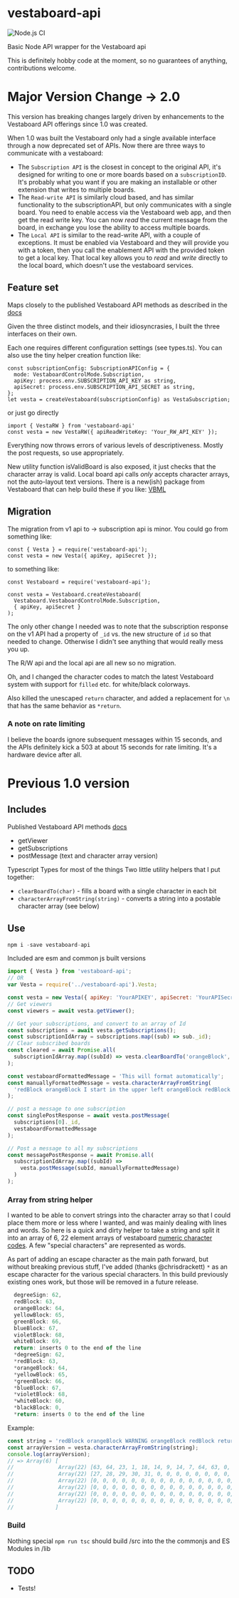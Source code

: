 # vestaboard-api

![Node.js CI](https://github.com/mark-thomas/vestaboard-api/workflows/Node.js%20CI/badge.svg?branch=main)

Basic Node API wrapper for the Vestaboard api

This is definitely hobby code at the moment, so no guarantees of anything,
contributions welcome.

# Major Version Change -> 2.0

This version has breaking changes largely driven by enhancements to the
Vestaboard API offerings since 1.0 was created.

When 1.0 was built the Vestaboard only had a single available interface through
a now deprecated set of APIs. Now there are three ways to communicate with a
vestaboard:

- The `Subscription API` is the closest in concept to the original API, it's
  designed for writing to one or more boards based on a `subscriptionID`. It's
  probably what you want if you are making an installable or other extension
  that writes to multiple boards.
- The `Read-write API` is similarly cloud based, and has similar functionality
  to the subscriptionAPI, but only communicates with a single board. You need to
  enable access via the Vestaboard web app, and then get the read write key. You
  can now _read_ the current message from the board, in exchange you lose the
  ability to access multiple boards.
- The `Local API` is similar to the read-write API, with a couple of exceptions.
  It must be enabled via Vestaboard and they will provide you with a token, then
  you call the enablement API with the provided token to get a local key. That
  local key allows you to _read_ and _write_ directly to the local board, which
  doesn't use the vestaboard services.

## Feature set

Maps closely to the published Vestaboard API methods as described in the
[docs](https://docs.vestaboard.com/docs/read-write-api/introduction)

Given the three distinct models, and their idiosyncrasies, I built the three
interfaces on their own.

Each one requires different configuration settings (see types.ts). You can also
use the tiny helper creation function like:

```
const subscriptionConfig: SubscriptionAPIConfig = {
  mode: VestaboardControlMode.Subscription,
  apiKey: process.env.SUBSCRIPTION_API_KEY as string,
  apiSecret: process.env.SUBSCRIPTION_API_SECRET as string,
};
let vesta = createVestaboard(subscriptionConfig) as VestaSubscription;
```

or just go directly

```
import { VestaRW } from 'vestaboard-api'
const vesta = new VestaRW({ apiReadWriteKey: 'Your_RW_API_KEY' });

```

Everything now throws errors of various levels of descriptiveness. Mostly the
post requests, so use appropriately.

New utility function isValidBoard is also exposed, it just checks that the
character array is valid. Local board api calls _only_ accepts character arrays,
not the auto-layout text versions. There is a new(ish) package from Vestaboard
that can help build these if you like:
[VBML](https://docs.vestaboard.com/docs/vbml/)

## Migration

The migration from v1 api to -> subscription api is minor.
You could go from something like:

```
const { Vesta } = require('vestaboard-api');
const vesta = new Vesta({ apiKey, apiSecret });

```

to something like:

```
const Vestaboard = require('vestaboard-api');

const vesta = Vestaboard.createVestaboard(
  Vestaboard.VestaboardControlMode.Subscription,
  { apiKey, apiSecret }
);
```

The only other change I needed was to note that the subscription response on the
v1 API had a property of `_id` vs. the new structure of `id` so that needed to
change. Otherwise I didn't see anything that would really mess you up.

The R/W api and the local api are all new so no migration.

Oh, and I changed the character codes to match the latest Vestaboard system with
support for `filled` etc. for white/black colorways.

Also killed the unescaped `return` character, and added a replacement for `\n`
that has the same behavior as `*return`.

### A note on rate limiting

I believe the boards ignore subsequent messages within 15 seconds, and the APIs
definitely kick a 503 at about 15 seconds for rate limiting. It's a hardware
device after all.

# Previous 1.0 version

## Includes

Published Vestaboard API methods [docs](https://docs.vestaboard.com/methods)

- getViewer
- getSubscriptions
- postMessage (text and character array version)

Typescript Types for most of the things
Two little utility helpers that I put together:

- `clearBoardTo(char)` - fills a board with a single character in each bit
- `characterArrayFromString(string)` - converts a string into a postable character array (see below)

## Use

```js
npm i -save vestaboard-api
```

Included are esm and common js built versions

```js
import { Vesta } from 'vestaboard-api';
// OR
var Vesta = require('../vestaboard-api').Vesta;

const vesta = new Vesta({ apiKey: 'YourAPIKEY', apiSecret: 'YourAPISecret' });
// Get viewers
const viewers = await vesta.getViewer();

// Get your subscriptions, and convert to an array of Id
const subscriptions = await vesta.getSubscriptions();
const subscriptionIdArray = subscriptions.map((sub) => sub._id);
// Clear subscribed boards
const cleared = await Promise.all(
  subscriptionIdArray.map((subId) => vesta.clearBoardTo('orangeBlock', subId))
);

const vestaboardFormattedMessage = 'This will format automatically';
const manuallyFormattedMessage = vesta.characterArrayFromString(
  'redBlock orangeBlock I start in the upper left orangeBlock redBlock return new line start here'
);

// post a message to one subscription
const singlePostResponse = await vesta.postMessage(
  subscriptions[0]._id,
  vestaboardFormattedMessage
);

// Post a message to all my subscriptions
const messagePostResponse = await Promise.all(
  subscriptionIdArray.map((subId) =>
    vesta.postMessage(subId, manuallyFormattedMessage)
  )
);
```

### Array from string helper

I wanted to be able to convert strings into the character array so that I could
place them more or less where I wanted, and was mainly dealing with lines and
words. So here is a quick and dirty helper to take a string and split it into an
array of 6, 22 element arrays of vestaboard [numeric character
codes](https://docs.vestaboard.com/characters). A few "special characters" are
represented as words.

As part of adding an escape character as the main path forward, but without
breaking previous stuff, I've added (thanks @chrisdrackett) `*` as an escape
character for the various special characters. In this build previously existing
ones work, but those will be removed in a future release.

```js
  degreeSign: 62,
  redBlock: 63,
  orangeBlock: 64,
  yellowBlock: 65,
  greenBlock: 66,
  blueBlock: 67,
  violetBlock: 68,
  whiteBlock: 69,
  return: inserts 0 to the end of the line
  *degreeSign: 62,
  *redBlock: 63,
  *orangeBlock: 64,
  *yellowBlock: 65,
  *greenBlock: 66,
  *blueBlock: 67,
  *violetBlock: 68,
  *whiteBlock: 60,
  *blackBlock: 0,
  *return: inserts 0 to the end of the line
```

Example:

```js
const string = 'redBlock orangeBlock WARNING orangeBlock redBlock return 12345';
const arrayVersion = vesta.characterArrayFromString(string);
console.log(arrayVersion);
// => Array(6) [
//              Array(22) [63, 64, 23, 1, 18, 14, 9, 14, 7, 64, 63, 0, 0, 0, 0, 0, 0, 0, 0, 0, 0, 0],
//              Array(22) [27, 28, 29, 30, 31, 0, 0, 0, 0, 0, 0, 0, 0, 0, 0, 0, 0, 0, 0, 0, 0, 0],
//              Array(22) [0, 0, 0, 0, 0, 0, 0, 0, 0, 0, 0, 0, 0, 0, 0, 0, 0, 0, 0, 0, 0, 0],
//              Array(22) [0, 0, 0, 0, 0, 0, 0, 0, 0, 0, 0, 0, 0, 0, 0, 0, 0, 0, 0, 0, 0, 0],
//              Array(22) [0, 0, 0, 0, 0, 0, 0, 0, 0, 0, 0, 0, 0, 0, 0, 0, 0, 0, 0, 0, 0, 0]
//              Array(22) [0, 0, 0, 0, 0, 0, 0, 0, 0, 0, 0, 0, 0, 0, 0, 0, 0, 0, 0, 0, 0, 0],
//             ]
```

### Build

Nothing special `npm run tsc` should build /src into the the commonjs and ES Modules in /lib

## TODO

- Tests!
